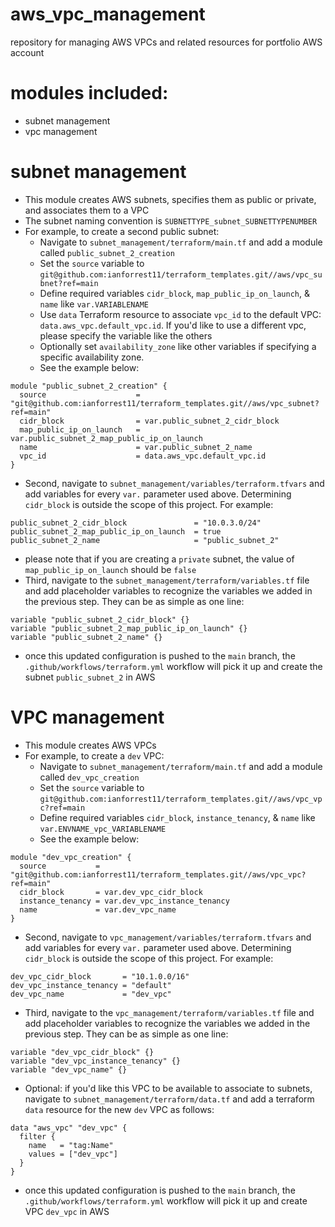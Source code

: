 # aws_vpc_management
repository for managing AWS VPCs and related resources for portfolio AWS account

# modules included:
- subnet management
- vpc management

# subnet management
- This module creates AWS subnets, specifies them as public or private, and associates them to a VPC
- The subnet naming convention is `SUBNETTYPE_subnet_SUBNETTYPENUMBER`
- For example, to create a second public subnet:
  - Navigate to `subnet_management/terraform/main.tf` and add a module called `public_subnet_2_creation`
  - Set the `source` variable to `git@github.com:ianforrest11/terraform_templates.git//aws/vpc_subnet?ref=main`
  - Define required variables `cidr_block`, `map_public_ip_on_launch`, & `name` like `var.VARIABLENAME`
  - Use `data` Terraform resource to associate `vpc_id` to the default VPC: `data.aws_vpc.default_vpc.id`.  If you'd like to use a different vpc, please specify the variable like the others 
  - Optionally set `availability_zone` like other variables if specifying a specific availability zone. 
  - See the example below:
```
module "public_subnet_2_creation" {
  source                    = "git@github.com:ianforrest11/terraform_templates.git//aws/vpc_subnet?ref=main"
  cidr_block                = var.public_subnet_2_cidr_block
  map_public_ip_on_launch   = var.public_subnet_2_map_public_ip_on_launch
  name                      = var.public_subnet_2_name
  vpc_id                    = data.aws_vpc.default_vpc.id
}
```
- Second, navigate to `subnet_management/variables/terraform.tfvars` and add variables for every `var.` parameter used above.  Determining `cidr_block` is outside the scope of this project. For example:
```
public_subnet_2_cidr_block               = "10.0.3.0/24"
public_subnet_2_map_public_ip_on_launch  = true
public_subnet_2_name                     = "public_subnet_2"
```
  - please note that if you are creating a `private` subnet, the value of `map_public_ip_on_launch` should be `false`
- Third, navigate to the `subnet_management/terraform/variables.tf` file and add placeholder variables to recognize the variables we added in the previous step.  They can be as simple as one line: 
```
variable "public_subnet_2_cidr_block" {}
variable "public_subnet_2_map_public_ip_on_launch" {}
variable "public_subnet_2_name" {}
```
- once this updated configuration is pushed to the `main` branch, the `.github/workflows/terraform.yml` workflow will pick it up and create the subnet `public_subnet_2` in AWS

# VPC management
- This module creates AWS VPCs
- For example, to create a `dev` VPC:
  - Navigate to `subnet_management/terraform/main.tf` and add a module called `dev_vpc_creation`
  - Set the `source` variable to `git@github.com:ianforrest11/terraform_templates.git//aws/vpc_vpc?ref=main`
  - Define required variables `cidr_block`, `instance_tenancy`, & `name` like `var.ENVNAME_vpc_VARIABLENAME`
  - See the example below:
```
module "dev_vpc_creation" {
  source           = "git@github.com:ianforrest11/terraform_templates.git//aws/vpc_vpc?ref=main"
  cidr_block       = var.dev_vpc_cidr_block
  instance_tenancy = var.dev_vpc_instance_tenancy
  name             = var.dev_vpc_name
}
```
- Second, navigate to `vpc_management/variables/terraform.tfvars` and add variables for every `var.` parameter used above.  Determining `cidr_block` is outside the scope of this project. For example:
```
dev_vpc_cidr_block       = "10.1.0.0/16"
dev_vpc_instance_tenancy = "default"
dev_vpc_name             = "dev_vpc"
```
- Third, navigate to the `vpc_management/terraform/variables.tf` file and add placeholder variables to recognize the variables we added in the previous step.  They can be as simple as one line: 
```
variable "dev_vpc_cidr_block" {}
variable "dev_vpc_instance_tenancy" {}
variable "dev_vpc_name" {}
```
- Optional: if you'd like this VPC to be available to associate to subnets, navigate to `subnet_management/terraform/data.tf` and add a terraform `data` resource for the new `dev` VPC as follows:
```
data "aws_vpc" "dev_vpc" {
  filter {
    name   = "tag:Name"
    values = ["dev_vpc"]
  }
}
```
- once this updated configuration is pushed to the `main` branch, the `.github/workflows/terraform.yml` workflow will pick it up and create VPC `dev_vpc` in AWS
